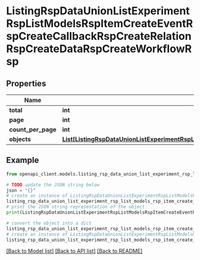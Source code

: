 # ListingRspDataUnionListExperimentRspListModelsRspItemCreateEventRspCreateCallbackRspCreateRelationRspCreateDataRspCreateWorkflowRsp


## Properties

Name | Type | Description | Notes
------------ | ------------- | ------------- | -------------
**total** | **int** |  | 
**page** | **int** |  | 
**count_per_page** | **int** |  | 
**objects** | [**List[ListingRspDataUnionListExperimentRspListModelsRspItemCreateEventRspCreateCallbackRspCreateRelationRspCreateDataRspCreateWorkflowRspObjectsInner]**](ListingRspDataUnionListExperimentRspListModelsRspItemCreateEventRspCreateCallbackRspCreateRelationRspCreateDataRspCreateWorkflowRspObjectsInner.md) |  | 

## Example

```python
from openapi_client.models.listing_rsp_data_union_list_experiment_rsp_list_models_rsp_item_create_event_rsp_create_callback_rsp_create_relation_rsp_create_data_rsp_create_workflow_rsp import ListingRspDataUnionListExperimentRspListModelsRspItemCreateEventRspCreateCallbackRspCreateRelationRspCreateDataRspCreateWorkflowRsp

# TODO update the JSON string below
json = "{}"
# create an instance of ListingRspDataUnionListExperimentRspListModelsRspItemCreateEventRspCreateCallbackRspCreateRelationRspCreateDataRspCreateWorkflowRsp from a JSON string
listing_rsp_data_union_list_experiment_rsp_list_models_rsp_item_create_event_rsp_create_callback_rsp_create_relation_rsp_create_data_rsp_create_workflow_rsp_instance = ListingRspDataUnionListExperimentRspListModelsRspItemCreateEventRspCreateCallbackRspCreateRelationRspCreateDataRspCreateWorkflowRsp.from_json(json)
# print the JSON string representation of the object
print(ListingRspDataUnionListExperimentRspListModelsRspItemCreateEventRspCreateCallbackRspCreateRelationRspCreateDataRspCreateWorkflowRsp.to_json())

# convert the object into a dict
listing_rsp_data_union_list_experiment_rsp_list_models_rsp_item_create_event_rsp_create_callback_rsp_create_relation_rsp_create_data_rsp_create_workflow_rsp_dict = listing_rsp_data_union_list_experiment_rsp_list_models_rsp_item_create_event_rsp_create_callback_rsp_create_relation_rsp_create_data_rsp_create_workflow_rsp_instance.to_dict()
# create an instance of ListingRspDataUnionListExperimentRspListModelsRspItemCreateEventRspCreateCallbackRspCreateRelationRspCreateDataRspCreateWorkflowRsp from a dict
listing_rsp_data_union_list_experiment_rsp_list_models_rsp_item_create_event_rsp_create_callback_rsp_create_relation_rsp_create_data_rsp_create_workflow_rsp_from_dict = ListingRspDataUnionListExperimentRspListModelsRspItemCreateEventRspCreateCallbackRspCreateRelationRspCreateDataRspCreateWorkflowRsp.from_dict(listing_rsp_data_union_list_experiment_rsp_list_models_rsp_item_create_event_rsp_create_callback_rsp_create_relation_rsp_create_data_rsp_create_workflow_rsp_dict)
```
[[Back to Model list]](../README.md#documentation-for-models) [[Back to API list]](../README.md#documentation-for-api-endpoints) [[Back to README]](../README.md)


